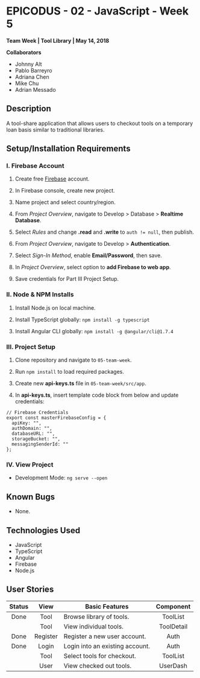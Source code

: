 # EPICODUS - 02 - JavaScript - Week 5

**Team Week | Tool Library | May 14, 2018**

**Collaborators**

- Johnny Alt
- Pablo Barreyro
- Adriana Chen
- Mike Chu
- Adrian Messado

## Description

A tool-share application that allows users to checkout tools on a temporary loan basis similar to traditional libraries.

## Setup/Installation Requirements

### I. Firebase Account

1. Create free [Firebase](http://firebase.google.com) account.

2. In Firebase console, create new project.

3. Name project and select country/region.

4. From *Project Overview*, navigate to Develop > Database > **Realtime Database**.

5. Select *Rules* and change **.read** and **.write** to `auth != null`, then publish.

6. From *Project Overview*, navigate to Develop > **Authentication**.

7. Select *Sign-In Method*, enable **Email/Password**, then save.

8. In *Project Overview*, select option to **add Firebase to web app**.

9. Save credentials for Part III Project Setup.

### II. Node & NPM Installs

1. Install Node.js on local machine.

2. Install TypeScript globally: `npm install -g typescript`

3. Install Angular CLI globally: `npm install -g @angular/cli@1.7.4`

### III. Project Setup

1. Clone repository and navigate to `05-team-week`.

2. Run `npm install` to load required packages.

3. Create new **api-keys.ts** file in `05-team-week/src/app`.

4. In **api-keys.ts**, insert template code block from below and update credentials:
```
// Firebase Credentials
export const masterFirebaseConfig = {
  apiKey: "",
  authDomain: "",
  databaseURL: "",
  storageBucket: "",
  messagingSenderId: ""
};
```

### IV. View Project

- Development Mode: `ng serve --open`

## Known Bugs

- None.

## Technologies Used

* JavaScript
* TypeScript
* Angular
* Firebase
* Node.js

## User Stories

| Status | View | Basic Features | Component |
| :-: | :-: | --- | :-: |
| Done | Tool | Browse library of tools. | ToolList |
| | Tool | View individual tools. | ToolDetail |
| Done | Register | Register a new user account. | Auth |
| Done | Login | Login into an existing account. | Auth |
| | Tool | Select tools for checkout. | ToolList |
| | User | View checked out tools. | UserDash |
